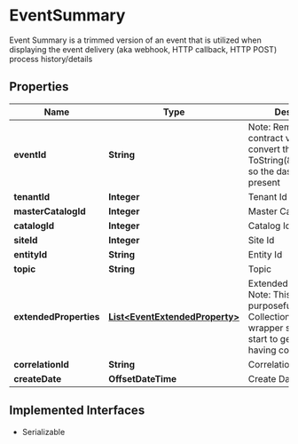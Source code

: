 

# EventSummary

Event Summary is a trimmed version of an event that is utilized when displaying the event delivery (aka webhook, HTTP callback, HTTP POST) process history/details

## Properties

| Name | Type | Description | Notes |
|------------ | ------------- | ------------- | -------------|
|**eventId** | **String** | Note: Remember in the contract version to convert this Guid to ToString(\&quot;N\&quot;) so the dashes are not present |  [optional] |
|**tenantId** | **Integer** | Tenant Id |  [optional] |
|**masterCatalogId** | **Integer** | Master Catalog Id |  [optional] |
|**catalogId** | **Integer** | Catalog Id |  [optional] |
|**siteId** | **Integer** | Site Id |  [optional] |
|**entityId** | **String** | Entity Id |  [optional] |
|**topic** | **String** | Topic |  [optional] |
|**extendedProperties** | [**List&lt;EventExtendedProperty&gt;**](EventExtendedProperty.md) | Extended properties. Note: This is purposefully not a CollectionBase type wrapper so consumers start to get used to not having counts returned. |  [optional] |
|**correlationId** | **String** | Correlation Id |  [optional] |
|**createDate** | **OffsetDateTime** | Create Date |  [optional] |


## Implemented Interfaces

* Serializable


